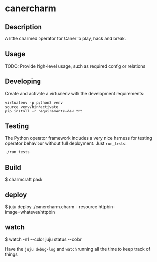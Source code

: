 # canercharm

## Description

A little charmed operator for Caner to play, hack and break.

## Usage

TODO: Provide high-level usage, such as required config or relations


## Developing

Create and activate a virtualenv with the development requirements:

    virtualenv -p python3 venv
    source venv/bin/activate
    pip install -r requirements-dev.txt

## Testing

The Python operator framework includes a very nice harness for testing
operator behaviour without full deployment. Just `run_tests`:

    ./run_tests


## Build

   $ charmcraft pack

## deploy

   $ juju deploy ./canercharm.charm --resource httpbin-image=whatever/httpbin

## watch

   $ watch -n1 --color juju status --color


Have the `juju debug-log` and `watch` running all the time to keep track of things